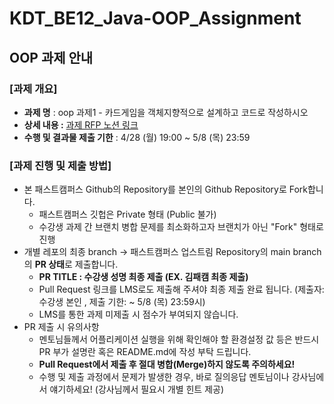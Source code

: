 # KDT_BE12_Java-OOP_Assignment

## OOP 과제 안내
### [과제 개요]
- **과제 명** : oop 과제1 - 카드게임을 객체지향적으로 설계하고 코드로 작성하시오
- **상세 내용 :** [과제 RFP 노션 링크](https://www.notion.so/Java-OOP-1b69047c353d8183b2d4fbb4db79cae2?pvs=4)
- **수행 및 결과물 제출 기한** : 4/28 (월) 19:00 ~ 5/8 (목) 23:59
### [과제 진행 및 제출 방법]
- 본 패스트캠퍼스 Github의 Repository를 본인의 Github Repository로 Fork합니다.
    - 패스트캠퍼스 깃헙은 Private 형태 (Public 불가)
    - 수강생 과제 간 브랜치 병합 문제를 최소화하고자 브랜치가 아닌 "Fork" 형태로 진행
- 개별 레포의 최종 branch → 패스트캠퍼스 업스트림 Repository의 main branch의 **PR 상태**로 제출합니다.
    - **PR TITLE : 수강생 성명 최종 제출 (EX. 김패캠 최종 제출)**
    - Pull Request 링크를 LMS로도 제출해 주셔야 최종 제출 완료 됩니다. (제출자: 수강생 본인 , 제출 기한: ~ 5/8 (목) 23:59시)
    - LMS를 통한 과제 미제출 시 점수가 부여되지 않습니다.
- PR 제출 시 유의사항
    - 멘토님들께서 어플리케이션 실행을 위해 확인해야 할 환경설정 값 등은 반드시 PR 부가 설명란 혹은 README.md에 작성 부탁 드립니다.
    - **Pull Request에서 제출 후 절대 병합(Merge)하지 않도록 주의하세요!**
    - 수행 및 제출 과정에서 문제가 발생한 경우, 바로 질의응답 멘토님이나 강사님에서 얘기하세요! (강사님께서 필요시 개별 힌트 제공)
